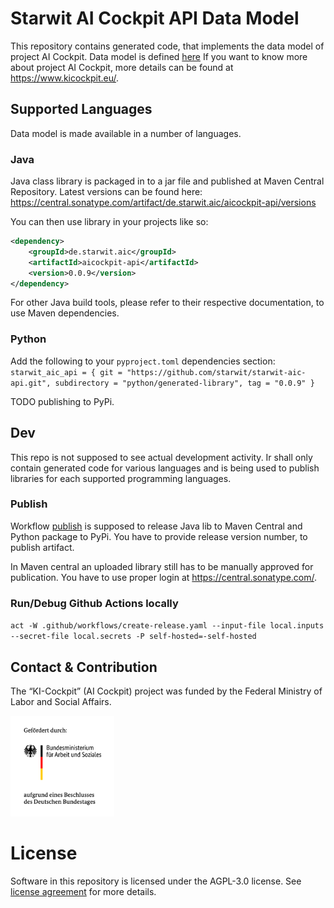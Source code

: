 # Starwit AI Cockpit API Data Model
This repository contains generated code, that implements the data model of project AI Cockpit. Data model is defined [here](https://github.com/KI-Cockpit/ai-cockpit-api) If you want to know more about project AI Cockpit, more details can be found at <https://www.kicockpit.eu/>.

## Supported Languages
Data model is made available in a number of languages.

### Java
Java class library is packaged in to a jar file and published at Maven Central Repository. Latest versions can be found here:
https://central.sonatype.com/artifact/de.starwit.aic/aicockpit-api/versions

You can then use library in your projects like so:
```XML
<dependency>
    <groupId>de.starwit.aic</groupId>
    <artifactId>aicockpit-api</artifactId>
    <version>0.0.9</version>
</dependency>
```
For other Java build tools, please refer to their respective documentation, to use Maven dependencies.

### Python
Add the following to your `pyproject.toml` dependencies section:\
  `starwit_aic_api = { git = "https://github.com/starwit/starwit-aic-api.git", subdirectory = "python/generated-library", tag = "0.0.9" }`

TODO publishing to PyPi.

## Dev

This repo is not supposed to see actual development activity. Ir shall only contain generated code for various languages and is being used to publish libraries for each supported programming languages.

### Publish

Workflow [publish](.github/workflows/publish-libraries.yaml) is supposed to release Java lib to Maven Central and Python package to PyPi. You have to provide release version number, to publish artifact.

In Maven central an uploaded library still has to be manually approved for publication. You have to use proper login at https://central.sonatype.com/.

### Run/Debug Github Actions locally
`act -W .github/workflows/create-release.yaml --input-file local.inputs --secret-file local.secrets -P self-hosted=-self-hosted`

## Contact & Contribution

The “KI-Cockpit” (AI Cockpit) project was funded by the Federal Ministry of Labor and Social Affairs.

<img src="doc/foerderlogo.png" alt="BMAS Logo" style="width:33%; height:auto;">

# License

Software in this repository is licensed under the AGPL-3.0 license. See [license agreement](LICENSE) for more details.
